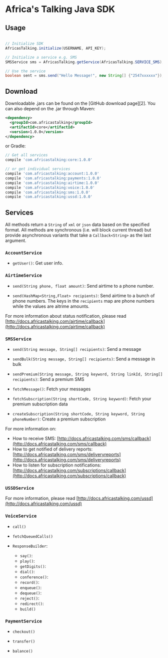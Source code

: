 # Africa's Talking Java SDK



## Usage

```java

// Initialize SDK
AfricasTalking.initialize(USERNAME, API_KEY);

// Initialize a service e.g. SMS
SMSService sms = AfricasTalking.getService(AfricasTalking.SERVICE_SMS);

// Use the service
boolean sent = sms.send("Hello Message!", new String[] {"2547xxxxxx"});


```



## Download

Downloadable .jars can be found on the [GitHub download page][2].
You can also depend on the .jar through Maven:
```xml
<dependency>
  <groupId>com.africastalking</groupId>
  <artifactId>core</artifactId>
  <version>1.0.0</version>
</dependency>
```
or Gradle:
```groovy
// Get all services
compile 'com.africastalking:core:1.0.0'

// or get individual services
compile 'com.africastalking:account:1.0.0'
compile 'com.africastalking:payments:1.0.0'
compile 'com.africastalking:airtime:1.0.0'
compile 'com.africastalking:voice:1.0.0'
compile 'com.africastalking:sms:1.0.0'
compile 'com.africastalking:ussd:1.0.0'

```

## Services

All methods return a `String` of `xml` or `json` data based on the specified format. All methods are synchronous (i.e. will block current thread) but provide asynchronous variants that take a `Callback<String>` as the last argument.

### `AccountService`

- `getUser()`: Get user info.

### `AirtimeService`

- `send(String phone, float amount)`: Send airtime to a phone number.

- `send(HashMap<String,Float> recipients)`: Send airtime to a bunch of phone numbers. The keys in the `recipients` map are phone numbers while the values are aitrime amounts.

For more information about status notification, please read [http://docs.africastalking.com/airtime/callback](http://docs.africastalking.com/airtime/callback)

### `SMSService`

- `send(String message, String[] recipients)`: Send a message

- `sendBulk(String message, String[] recipients)`: Send a message in bulk
    
- `sendPremium(String message, String keyword, String linkId, String[] recipients)`: Send a premium SMS

- `fetchMessage()`: Fetch your messages
    
- `fetchSubscription(String shortCode, String keyword)`: Fetch your premium subscription data

- `createSubscription(String shortCode, String keyword, String phoneNumber)`: Create a premium subscription

For more information on: 

- How to receive SMS: [http://docs.africastalking.com/sms/callback](http://docs.africastalking.com/sms/callback)
- How to get notified of delivery reports: [http://docs.africastalking.com/sms/deliveryreports](http://docs.africastalking.com/sms/deliveryreports)
- How to listen for subscription notifications: [http://docs.africastalking.com/subscriptions/callback](http://docs.africastalking.com/subscriptions/callback)

### `USSDService`

For more information, please read [http://docs.africastalking.com/ussd](http://docs.africastalking.com/ussd)


### `VoiceService`

- `call()`

- `fetchQueuedCalls()`

- `ResponseBuilder`:

    - `say()`:
    - `play()`:
    - `getDigits()`:
    - `dial()`:
    - `conference()`:
    - `record()`:
    - `enqueue()`:
    - `dequeue()`:
    - `reject()`:
    - `redirect()`:
    - `build()`

### `PaymentService`

- `checkout()`

- `transfer()`

- `balance()`
